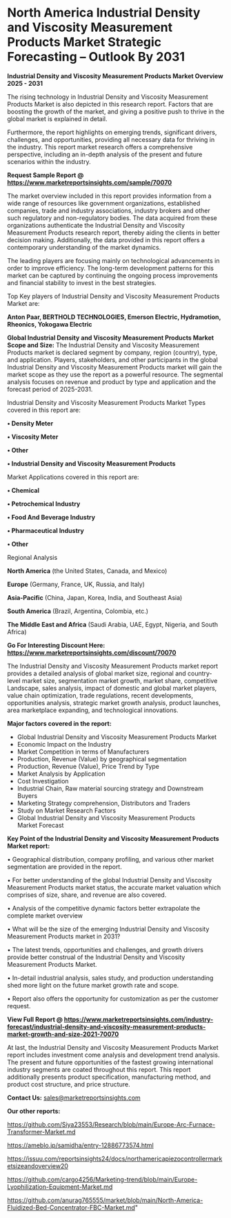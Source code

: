 # North America Industrial Density and Viscosity Measurement Products Market Strategic Forecasting – Outlook By 2031

<Strong> Industrial Density and Viscosity Measurement Products Market Overview 2025 - 2031</strong>

The rising technology in Industrial Density and Viscosity Measurement Products Market is also depicted in this research report. Factors that are boosting the growth of the market, and giving a positive push to thrive in the global market is explained in detail.

Furthermore, the report highlights on emerging trends, significant drivers, challenges, and opportunities, providing all necessary data for thriving in the industry. This report market research offers a comprehensive perspective, including an in-depth analysis of the present and future scenarios within the industry.

<strong>Request Sample Report @ <a href=https://www.marketreportsinsights.com/sample/70070>https://www.marketreportsinsights.com/sample/70070</a></strong>

The market overview included in this report provides information from a wide range of resources like government organizations, established companies, trade and industry associations, industry brokers and other such regulatory and non-regulatory bodies. The data acquired from these organizations authenticate the Industrial Density and Viscosity Measurement Products research report, thereby aiding the clients in better decision making. Additionally, the data provided in this report offers a contemporary understanding of the market dynamics.

The leading players are focusing mainly on technological advancements in order to improve efficiency. The long-term development patterns for this market can be captured by continuing the ongoing process improvements and financial stability to invest in the best strategies.

Top Key players of Industrial Density and Viscosity Measurement Products Market are:

<strong>Anton Paar, BERTHOLD TECHNOLOGIES, Emerson Electric, Hydramotion, Rheonics, Yokogawa Electric</strong>

<strong><b>Global Industrial Density and Viscosity Measurement Products Market Scope and Size:</b></strong>
The Industrial Density and Viscosity Measurement Products market is declared segment by company, region (country), type, and application. Players, stakeholders, and other participants in the global Industrial Density and Viscosity Measurement Products market will gain the market scope as they use the report as a powerful resource. The segmental analysis focuses on revenue and product by type and application and the forecast period of 2025-2031.

Industrial Density and Viscosity Measurement Products Market Types covered in this report are:

<strong>• Density Meter

• Viscosity Meter

• Other

• Industrial Density and Viscosity Measurement Products</strong>

Market Applications covered in this report are:

<strong>• Chemical

• Petrochemical Industry

• Food And Beverage Industry

• Pharmaceutical Industry

• Other</strong> 

Regional Analysis

<strong>North America</strong> (the United States, Canada, and Mexico)

<strong>Europe</strong> (Germany, France, UK, Russia, and Italy)

<strong>Asia-Pacific</strong> (China, Japan, Korea, India, and Southeast Asia)

<strong>South America</strong> (Brazil, Argentina, Colombia, etc.)

<strong>The Middle East and Africa</strong> (Saudi Arabia, UAE, Egypt, Nigeria, and South Africa)

<strong>Go For Interesting Discount Here: <a href=https://www.marketreportsinsights.com/discount/70070>https://www.marketreportsinsights.com/discount/70070</a></strong>

The Industrial Density and Viscosity Measurement Products market report provides a detailed analysis of global market size, regional and country-level market size, segmentation market growth, market share, competitive Landscape, sales analysis, impact of domestic and global market players, value chain optimization, trade regulations, recent developments, opportunities analysis, strategic market growth analysis, product launches, area marketplace expanding, and technological innovations.

<strong><b>Major factors covered in the report:</b></strong>
<ul>
  <li>Global Industrial Density and Viscosity Measurement Products Market </li>
  <li>Economic Impact on the Industry</li>
  <li>Market Competition in terms of Manufacturers</li>
  <li>Production, Revenue (Value) by geographical segmentation</li>
  <li>Production, Revenue (Value), Price Trend by Type</li>
  <li>Market Analysis by Application</li>
  <li>Cost Investigation</li>
  <li>Industrial Chain, Raw material sourcing strategy and Downstream Buyers</li>
  <li>Marketing Strategy comprehension, Distributors and Traders</li>
  <li>Study on Market Research Factors</li>
  <li>Global Industrial Density and Viscosity Measurement Products Market Forecast</li>
</ul>

<strong><b>Key Point of the Industrial Density and Viscosity Measurement Products Market report:</b></strong>

• Geographical distribution, company profiling, and various other market segmentation are provided in the report.

• For better understanding of the global Industrial Density and Viscosity Measurement Products market status, the accurate market valuation which comprises of size, share, and revenue are also covered.

• Analysis of the competitive dynamic factors better extrapolate the complete market overview

• What will be the size of the emerging Industrial Density and Viscosity Measurement Products market in 2031?

• The latest trends, opportunities and challenges, and growth drivers provide better construal of the Industrial Density and Viscosity Measurement Products Market.

• In-detail industrial analysis, sales study, and production understanding shed more light on the future market growth rate and scope.

• Report also offers the opportunity for customization as per the customer request.

<strong><b>View Full Report @ <a href=https://www.marketreportsinsights.com/industry-forecast/industrial-density-and-viscosity-measurement-products-market-growth-and-size-2021-70070>https://www.marketreportsinsights.com/industry-forecast/industrial-density-and-viscosity-measurement-products-market-growth-and-size-2021-70070</a></b></strong>


At last, the Industrial Density and Viscosity Measurement Products Market report includes investment come analysis and development trend analysis. The present and future opportunities of the fastest growing international industry segments are coated throughout this report. This report additionally presents product specification, manufacturing method, and product cost structure, and price structure.

<strong>Contact Us:</strong>
sales@marketreportsinsights.com

<strong>Our other reports:</strong>

<a href=https://github.com/Siya23553/Research/blob/main/Europe-Arc-Furnace-Transformer-Market.md>https://github.com/Siya23553/Research/blob/main/Europe-Arc-Furnace-Transformer-Market.md</a>

<a href=https://ameblo.jp/samidha/entry-12886773574.html>https://ameblo.jp/samidha/entry-12886773574.html</a>

<a href=https://issuu.com/reportsinsights24/docs/northamericapiezocontrollermarketsizeandoverview20>https://issuu.com/reportsinsights24/docs/northamericapiezocontrollermarketsizeandoverview20</a>

<a href=https://github.com/cargo4256/Marketing-trend/blob/main/Europe-Lyophilization-Equipment-Market.md>https://github.com/cargo4256/Marketing-trend/blob/main/Europe-Lyophilization-Equipment-Market.md</a>

<a href=https://github.com/anurag765555/market/blob/main/North-America-Fluidized-Bed-Concentrator-FBC-Market.md>https://github.com/anurag765555/market/blob/main/North-America-Fluidized-Bed-Concentrator-FBC-Market.md</a>"
